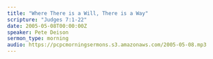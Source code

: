 ```yaml
---
title: "Where There is a Will, There is a Way"
scripture: "Judges 7:1-22"
date: 2005-05-08T00:00:00Z
speaker: Pete Deison
sermon_type: morning
audio: https://pcpcmorningsermons.s3.amazonaws.com/2005-05-08.mp3 
---
```



